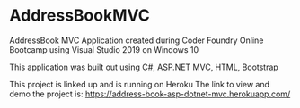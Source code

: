 # AddressBookMVC
 AddressBook MVC Application created during Coder Foundry Online Bootcamp using Visual Studio 2019 on Windows 10

This application was built out using C#, ASP.NET MVC, HTML, Bootstrap

This project is linked up and is running on Heroku
The link to view and demo the project is:
https://address-book-asp-dotnet-mvc.herokuapp.com/
